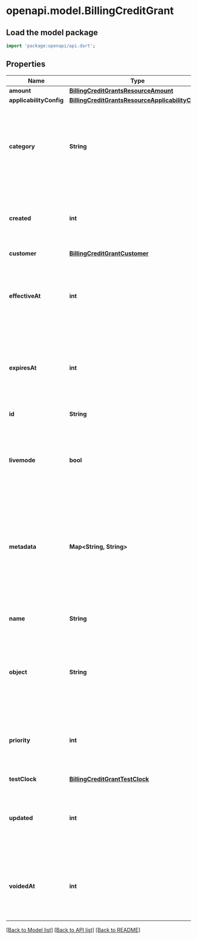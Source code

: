 # openapi.model.BillingCreditGrant

## Load the model package
```dart
import 'package:openapi/api.dart';
```

## Properties
Name | Type | Description | Notes
------------ | ------------- | ------------- | -------------
**amount** | [**BillingCreditGrantsResourceAmount**](BillingCreditGrantsResourceAmount.md) |  | 
**applicabilityConfig** | [**BillingCreditGrantsResourceApplicabilityConfig**](BillingCreditGrantsResourceApplicabilityConfig.md) |  | 
**category** | **String** | The category of this credit grant. This is for tracking purposes and isn't displayed to the customer. | 
**created** | **int** | Time at which the object was created. Measured in seconds since the Unix epoch. | 
**customer** | [**BillingCreditGrantCustomer**](BillingCreditGrantCustomer.md) |  | 
**effectiveAt** | **int** | The time when the billing credits become effective-when they're eligible for use. | [optional] 
**expiresAt** | **int** | The time when the billing credits expire. If not present, the billing credits don't expire. | [optional] 
**id** | **String** | Unique identifier for the object. | 
**livemode** | **bool** | Has the value `true` if the object exists in live mode or the value `false` if the object exists in test mode. | 
**metadata** | **Map<String, String>** | Set of [key-value pairs](https://stripe.com/docs/api/metadata) that you can attach to an object. This can be useful for storing additional information about the object in a structured format. | [default to const {}]
**name** | **String** | A descriptive name shown in dashboard. | [optional] 
**object** | **String** | String representing the object's type. Objects of the same type share the same value. | 
**priority** | **int** | The priority for applying this credit grant. The highest priority is 0 and the lowest is 100. | [optional] 
**testClock** | [**BillingCreditGrantTestClock**](BillingCreditGrantTestClock.md) |  | [optional] 
**updated** | **int** | Time at which the object was last updated. Measured in seconds since the Unix epoch. | 
**voidedAt** | **int** | The time when this credit grant was voided. If not present, the credit grant hasn't been voided. | [optional] 

[[Back to Model list]](../README.md#documentation-for-models) [[Back to API list]](../README.md#documentation-for-api-endpoints) [[Back to README]](../README.md)


